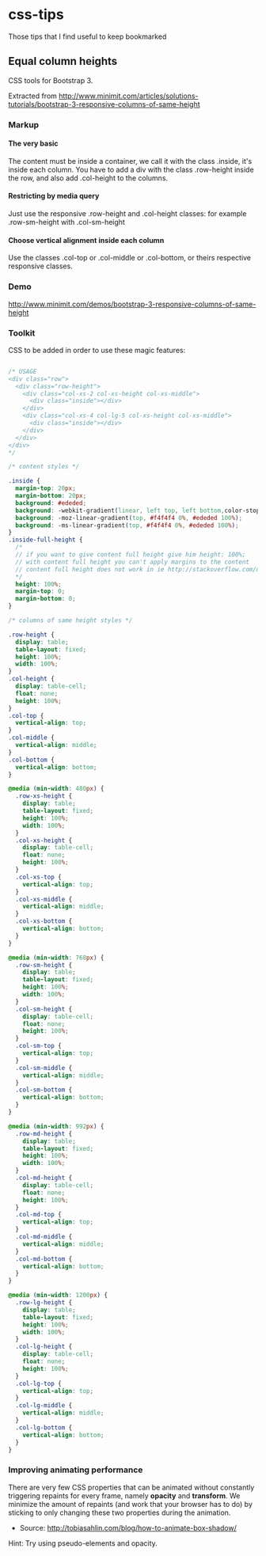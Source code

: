# css-tips
Those tips that I find useful to keep bookmarked


## Equal column heights

CSS tools for Bootstrap 3.

Extracted from http://www.minimit.com/articles/solutions-tutorials/bootstrap-3-responsive-columns-of-same-height


### Markup

#### The very basic

The content must be inside a container, we call it with the class .inside, it's inside each column.
You have to add a div with the class .row-height inside the row, and also add .col-height to the columns.

#### Restricting by media query

Just use the responsive .row-height and .col-height classes: for example .row-sm-height with .col-sm-height

#### Choose vertical alignment inside each column

Use the classes .col-top or .col-middle or .col-bottom, or theirs respective responsive classes.

### Demo

http://www.minimit.com/demos/bootstrap-3-responsive-columns-of-same-height


### Toolkit

CSS to be added in order to use these magic features:

```css

/* USAGE
<div class="row">
  <div class="row-height">
    <div class="col-xs-2 col-xs-height col-xs-middle">
      <div class="inside"></div>
    </div>
    <div class="col-xs-4 col-lg-5 col-xs-height col-xs-middle">
      <div class="inside"></div>
    </div>
  </div>
</div>
*/

/* content styles */

.inside {
  margin-top: 20px;
  margin-bottom: 20px;
  background: #ededed;
  background: -webkit-gradient(linear, left top, left bottom,color-stop(0%, #f4f4f4), color-stop(100%, #ededed));
  background: -moz-linear-gradient(top, #f4f4f4 0%, #ededed 100%);
  background: -ms-linear-gradient(top, #f4f4f4 0%, #ededed 100%);
}
.inside-full-height {
  /*
  // if you want to give content full height give him height: 100%;
  // with content full height you can't apply margins to the content
  // content full height does not work in ie http://stackoverflow.com/questions/27384433/ie-display-table-cell-child-ignores-height-100
  */
  height: 100%;
  margin-top: 0;
  margin-bottom: 0;
}

/* columns of same height styles */

.row-height {
  display: table;
  table-layout: fixed;
  height: 100%;
  width: 100%;
}
.col-height {
  display: table-cell;
  float: none;
  height: 100%;
}
.col-top {
  vertical-align: top;
}
.col-middle {
  vertical-align: middle;
}
.col-bottom {
  vertical-align: bottom;
}

@media (min-width: 480px) {
  .row-xs-height {
    display: table;
    table-layout: fixed;
    height: 100%;
    width: 100%;
  }
  .col-xs-height {
    display: table-cell;
    float: none;
    height: 100%;
  }
  .col-xs-top {
    vertical-align: top;
  }
  .col-xs-middle {
    vertical-align: middle;
  }
  .col-xs-bottom {
    vertical-align: bottom;
  }
}

@media (min-width: 768px) {
  .row-sm-height {
    display: table;
    table-layout: fixed;
    height: 100%;
    width: 100%;
  }
  .col-sm-height {
    display: table-cell;
    float: none;
    height: 100%;
  }
  .col-sm-top {
    vertical-align: top;
  }
  .col-sm-middle {
    vertical-align: middle;
  }
  .col-sm-bottom {
    vertical-align: bottom;
  }
}

@media (min-width: 992px) {
  .row-md-height {
    display: table;
    table-layout: fixed;
    height: 100%;
    width: 100%;
  }
  .col-md-height {
    display: table-cell;
    float: none;
    height: 100%;
  }
  .col-md-top {
    vertical-align: top;
  }
  .col-md-middle {
    vertical-align: middle;
  }
  .col-md-bottom {
    vertical-align: bottom;
  }
}

@media (min-width: 1200px) {
  .row-lg-height {
    display: table;
    table-layout: fixed;
    height: 100%;
    width: 100%;
  }
  .col-lg-height {
    display: table-cell;
    float: none;
    height: 100%;
  }
  .col-lg-top {
    vertical-align: top;
  }
  .col-lg-middle {
    vertical-align: middle;
  }
  .col-lg-bottom {
    vertical-align: bottom;
  }
}

```

### Improving animating performance

There are very few CSS properties that can be animated without constantly triggering repaints for every frame, namely **opacity** and **transform**. We minimize the amount of repaints (and work that your browser has to do) by sticking to only changing these two properties during the animation.
- Source: http://tobiasahlin.com/blog/how-to-animate-box-shadow/

Hint: Try using pseudo-elements and opacity.

